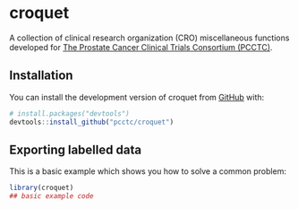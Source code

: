 
<!-- README.md is generated from README.Rmd. Please edit that file -->

# croquet

<!-- badges: start -->
<!-- badges: end -->

A collection of clinical research organization (CRO) miscellaneous
functions developed for [The Prostate Cancer Clinical Trials Consortium
(PCCTC)](http://pcctc.org/).

## Installation

You can install the development version of croquet from
[GitHub](https://github.com/) with:

``` r
# install.packages("devtools")
devtools::install_github("pcctc/croquet")
```

## Exporting labelled data

This is a basic example which shows you how to solve a common problem:

``` r
library(croquet)
## basic example code
```

